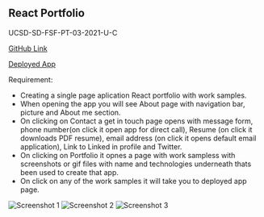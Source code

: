 ## React Portfolio

UCSD-SD-FSF-PT-03-2021-U-C

[GitHub Link](https://github.com/djony88/20_React_Portfolio)

[Deployed App]()

Requirement:

* Creating a single page aplication React portfolio with work samples.
* When opening the app you will see About page with navigation bar, picture and About me section.
* On clicking on Contact a get in touch page opens with message form, phone number(on click it open app for direct call), Resume (on click it downloads PDF resume), email address (on click it opens default email application), Link to Linked in profile and Twitter.
* On clicking on Portfolio it opnes a page with work sampless with screenshots or gif files with name and technologies underneath thats been used to create that app.
* On click on any of the work samples it will take you to deployed app page.

![Screenshot 1](20_React_Portfolio\src\img\1.png)
![Screenshot 2](20_React_Portfolio\src\img\2.png)
![Screenshot 3](20_React_Portfolio\src\img\3.png)